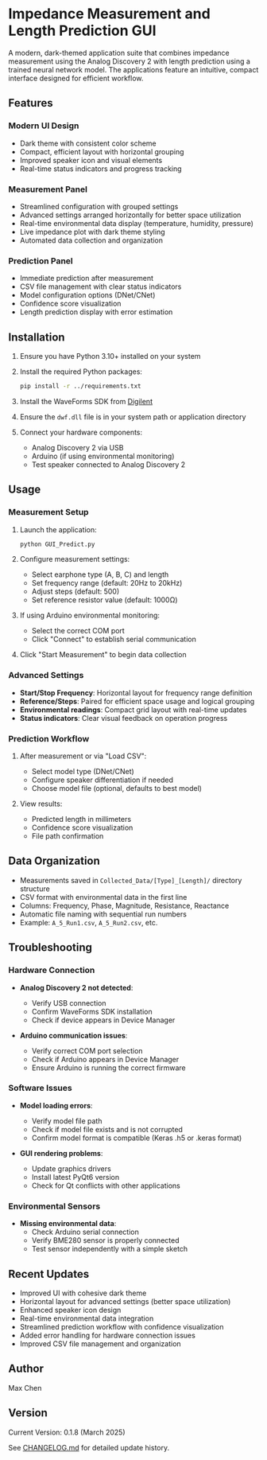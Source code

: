# Impedance Measurement and Length Prediction GUI

A modern, dark-themed application suite that combines impedance measurement using the Analog Discovery 2 with length prediction using a trained neural network model. The applications feature an intuitive, compact interface designed for efficient workflow.

## Features

### Modern UI Design

- Dark theme with consistent color scheme
- Compact, efficient layout with horizontal grouping
- Improved speaker icon and visual elements
- Real-time status indicators and progress tracking

### Measurement Panel

- Streamlined configuration with grouped settings
- Advanced settings arranged horizontally for better space utilization
- Real-time environmental data display (temperature, humidity, pressure)
- Live impedance plot with dark theme styling
- Automated data collection and organization

### Prediction Panel

- Immediate prediction after measurement
- CSV file management with clear status indicators
- Model configuration options (DNet/CNet)
- Confidence score visualization
- Length prediction display with error estimation

## Installation

1. Ensure you have Python 3.10+ installed on your system

2. Install the required Python packages:

   ```bash
   pip install -r ../requirements.txt
   ```

3. Install the WaveForms SDK from [Digilent](https://digilent.com/reference/software/waveforms/waveforms-3/start)

4. Ensure the `dwf.dll` file is in your system path or application directory

5. Connect your hardware components:
   - Analog Discovery 2 via USB
   - Arduino (if using environmental monitoring)
   - Test speaker connected to Analog Discovery 2

## Usage

### Measurement Setup

1. Launch the application:

   ```bash
   python GUI_Predict.py
   ```

2. Configure measurement settings:
   - Select earphone type (A, B, C) and length
   - Set frequency range (default: 20Hz to 20kHz)
   - Adjust steps (default: 500)
   - Set reference resistor value (default: 1000Ω)

3. If using Arduino environmental monitoring:
   - Select the correct COM port
   - Click "Connect" to establish serial communication

4. Click "Start Measurement" to begin data collection

### Advanced Settings

- **Start/Stop Frequency**: Horizontal layout for frequency range definition
- **Reference/Steps**: Paired for efficient space usage and logical grouping
- **Environmental readings**: Compact grid layout with real-time updates
- **Status indicators**: Clear visual feedback on operation progress

### Prediction Workflow

1. After measurement or via "Load CSV":
   - Select model type (DNet/CNet)
   - Configure speaker differentiation if needed
   - Choose model file (optional, defaults to best model)

2. View results:
   - Predicted length in millimeters
   - Confidence score visualization
   - File path confirmation

## Data Organization

- Measurements saved in `Collected_Data/[Type]_[Length]/` directory structure
- CSV format with environmental data in the first line
- Columns: Frequency, Phase, Magnitude, Resistance, Reactance
- Automatic file naming with sequential run numbers
- Example: `A_5_Run1.csv`, `A_5_Run2.csv`, etc.

## Troubleshooting

### Hardware Connection

- **Analog Discovery 2 not detected**:
  - Verify USB connection
  - Confirm WaveForms SDK installation
  - Check if device appears in Device Manager

- **Arduino communication issues**:
  - Verify correct COM port selection
  - Check if Arduino appears in Device Manager
  - Ensure Arduino is running the correct firmware

### Software Issues

- **Model loading errors**:
  - Verify model file path
  - Check if model file exists and is not corrupted
  - Confirm model format is compatible (Keras .h5 or .keras format)

- **GUI rendering problems**:
  - Update graphics drivers
  - Install latest PyQt6 version
  - Check for Qt conflicts with other applications

### Environmental Sensors

- **Missing environmental data**:
  - Check Arduino serial connection
  - Verify BME280 sensor is properly connected
  - Test sensor independently with a simple sketch

## Recent Updates

- Improved UI with cohesive dark theme
- Horizontal layout for advanced settings (better space utilization)
- Enhanced speaker icon design
- Real-time environmental data integration
- Streamlined prediction workflow with confidence visualization
- Added error handling for hardware connection issues
- Improved CSV file management and organization

## Author

Max Chen

## Version

Current Version: 0.1.8 (March 2025)

See [CHANGELOG.md](../docs/CHANGELOG.md) for detailed update history.
